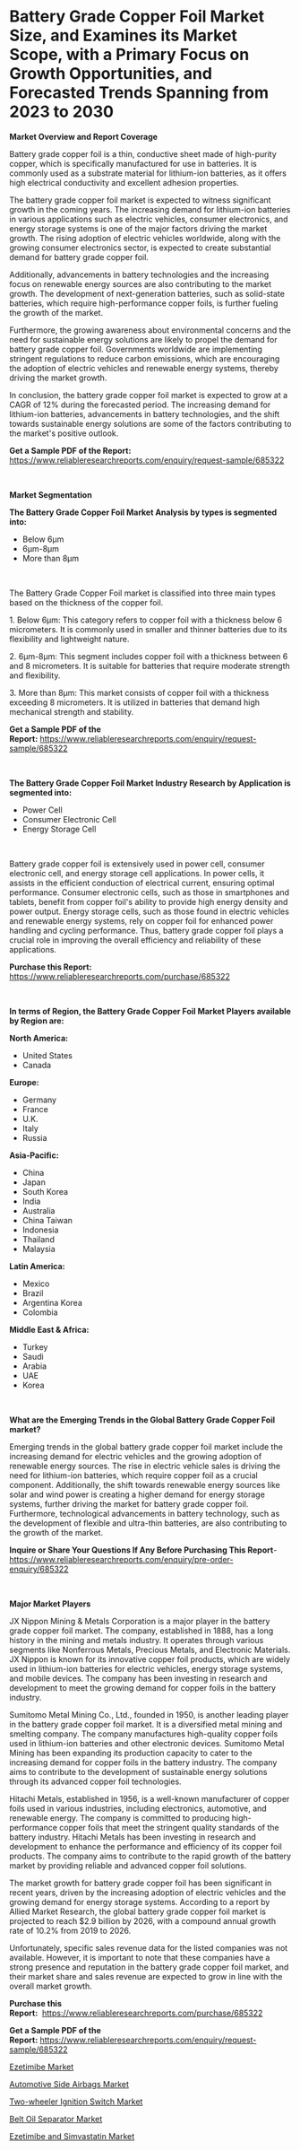 <p><h1>Battery Grade Copper Foil Market Size, and Examines its Market Scope, with a Primary Focus on Growth Opportunities, and Forecasted Trends Spanning from 2023 to 2030</h1></p><p><strong>Market Overview and Report Coverage</strong></p>
<p><p>Battery grade copper foil is a thin, conductive sheet made of high-purity copper, which is specifically manufactured for use in batteries. It is commonly used as a substrate material for lithium-ion batteries, as it offers high electrical conductivity and excellent adhesion properties.</p><p>The battery grade copper foil market is expected to witness significant growth in the coming years. The increasing demand for lithium-ion batteries in various applications such as electric vehicles, consumer electronics, and energy storage systems is one of the major factors driving the market growth. The rising adoption of electric vehicles worldwide, along with the growing consumer electronics sector, is expected to create substantial demand for battery grade copper foil.</p><p>Additionally, advancements in battery technologies and the increasing focus on renewable energy sources are also contributing to the market growth. The development of next-generation batteries, such as solid-state batteries, which require high-performance copper foils, is further fueling the growth of the market.</p><p>Furthermore, the growing awareness about environmental concerns and the need for sustainable energy solutions are likely to propel the demand for battery grade copper foil. Governments worldwide are implementing stringent regulations to reduce carbon emissions, which are encouraging the adoption of electric vehicles and renewable energy systems, thereby driving the market growth.</p><p>In conclusion, the battery grade copper foil market is expected to grow at a CAGR of 12% during the forecasted period. The increasing demand for lithium-ion batteries, advancements in battery technologies, and the shift towards sustainable energy solutions are some of the factors contributing to the market's positive outlook.</p></p>
<p><strong>Get a Sample PDF of the Report:</strong> <a href="https://www.reliableresearchreports.com/enquiry/request-sample/685322">https://www.reliableresearchreports.com/enquiry/request-sample/685322</a></p>
<p>&nbsp;</p>
<p><strong>Market Segmentation</strong></p>
<p><strong>The Battery Grade Copper Foil Market Analysis by types is segmented into:</strong></p>
<p><ul><li>Below 6μm</li><li>6μm-8μm</li><li>More than 8μm</li></ul></p>
<p>&nbsp;</p>
<p><p>The Battery Grade Copper Foil market is classified into three main types based on the thickness of the copper foil. </p><p>1. Below 6μm: This category refers to copper foil with a thickness below 6 micrometers. It is commonly used in smaller and thinner batteries due to its flexibility and lightweight nature. </p><p>2. 6μm-8μm: This segment includes copper foil with a thickness between 6 and 8 micrometers. It is suitable for batteries that require moderate strength and flexibility. </p><p>3. More than 8μm: This market consists of copper foil with a thickness exceeding 8 micrometers. It is utilized in batteries that demand high mechanical strength and stability.</p></p>
<p><strong>Get a Sample PDF of the Report:</strong>&nbsp;<a href="https://www.reliableresearchreports.com/enquiry/request-sample/685322">https://www.reliableresearchreports.com/enquiry/request-sample/685322</a></p>
<p>&nbsp;</p>
<p><strong>The Battery Grade Copper Foil Market Industry Research by Application is segmented into:</strong></p>
<p><ul><li>Power Cell</li><li>Consumer Electronic Cell</li><li>Energy Storage Cell</li></ul></p>
<p>&nbsp;</p>
<p><p>Battery grade copper foil is extensively used in power cell, consumer electronic cell, and energy storage cell applications. In power cells, it assists in the efficient conduction of electrical current, ensuring optimal performance. Consumer electronic cells, such as those in smartphones and tablets, benefit from copper foil's ability to provide high energy density and power output. Energy storage cells, such as those found in electric vehicles and renewable energy systems, rely on copper foil for enhanced power handling and cycling performance. Thus, battery grade copper foil plays a crucial role in improving the overall efficiency and reliability of these applications.</p></p>
<p><strong>Purchase this Report:</strong>&nbsp; <a href="https://www.reliableresearchreports.com/purchase/685322">https://www.reliableresearchreports.com/purchase/685322</a></p>
<p>&nbsp;</p>
<p><strong>In terms of Region, the Battery Grade Copper Foil Market Players available by Region are:</strong></p>
<p>
    <p> <strong> North America: </strong>
        <ul>
            <li>United States</li>
            <li>Canada</li>
        </ul>
        </p> 
    <p> <strong> Europe: </strong>
        <ul>
            <li>Germany</li>
            <li>France</li>
            <li>U.K.</li>
            <li>Italy</li>
            <li>Russia</li>
        </ul>
        </p> 
    <p> <strong> Asia-Pacific: </strong>
        <ul>
            <li>China</li>
            <li>Japan</li>
            <li>South Korea</li>
            <li>India</li>
            <li>Australia</li>
            <li>China Taiwan</li>
            <li>Indonesia</li>
            <li>Thailand</li>
            <li>Malaysia</li>
        </ul>
        </p> 
    <p> <strong> Latin America: </strong>
        <ul>
            <li>Mexico</li>
            <li>Brazil</li>
            <li>Argentina Korea</li>
            <li>Colombia</li>
        </ul>
        </p> 
    <p> <strong> Middle East & Africa: </strong>
        <ul>
            <li>Turkey</li>
            <li>Saudi</li>
            <li>Arabia</li>
            <li>UAE</li>
            <li>Korea</li>
        </ul>
    </p>
    </p>
<p>&nbsp;</p>
<p><strong>What are the Emerging Trends in the Global Battery Grade Copper Foil market?</strong></p>
<p><p>Emerging trends in the global battery grade copper foil market include the increasing demand for electric vehicles and the growing adoption of renewable energy sources. The rise in electric vehicle sales is driving the need for lithium-ion batteries, which require copper foil as a crucial component. Additionally, the shift towards renewable energy sources like solar and wind power is creating a higher demand for energy storage systems, further driving the market for battery grade copper foil. Furthermore, technological advancements in battery technology, such as the development of flexible and ultra-thin batteries, are also contributing to the growth of the market.</p></p>
<p><strong>Inquire or Share Your Questions If Any Before Purchasing This Report</strong>- <a href="https://www.reliableresearchreports.com/enquiry/pre-order-enquiry/685322">https://www.reliableresearchreports.com/enquiry/pre-order-enquiry/685322</a></p>
<p>&nbsp;</p>
<p><strong>Major Market Players</strong></p>
<p><p>JX Nippon Mining & Metals Corporation is a major player in the battery grade copper foil market. The company, established in 1888, has a long history in the mining and metals industry. It operates through various segments like Nonferrous Metals, Precious Metals, and Electronic Materials. JX Nippon is known for its innovative copper foil products, which are widely used in lithium-ion batteries for electric vehicles, energy storage systems, and mobile devices. The company has been investing in research and development to meet the growing demand for copper foils in the battery industry. </p><p>Sumitomo Metal Mining Co., Ltd., founded in 1950, is another leading player in the battery grade copper foil market. It is a diversified metal mining and smelting company. The company manufactures high-quality copper foils used in lithium-ion batteries and other electronic devices. Sumitomo Metal Mining has been expanding its production capacity to cater to the increasing demand for copper foils in the battery industry. The company aims to contribute to the development of sustainable energy solutions through its advanced copper foil technologies.</p><p>Hitachi Metals, established in 1956, is a well-known manufacturer of copper foils used in various industries, including electronics, automotive, and renewable energy. The company is committed to producing high-performance copper foils that meet the stringent quality standards of the battery industry. Hitachi Metals has been investing in research and development to enhance the performance and efficiency of its copper foil products. The company aims to contribute to the rapid growth of the battery market by providing reliable and advanced copper foil solutions.</p><p>The market growth for battery grade copper foil has been significant in recent years, driven by the increasing adoption of electric vehicles and the growing demand for energy storage systems. According to a report by Allied Market Research, the global battery grade copper foil market is projected to reach $2.9 billion by 2026, with a compound annual growth rate of 10.2% from 2019 to 2026.</p><p>Unfortunately, specific sales revenue data for the listed companies was not available. However, it is important to note that these companies have a strong presence and reputation in the battery grade copper foil market, and their market share and sales revenue are expected to grow in line with the overall market growth.</p></p>
<p><strong>Purchase this Report:</strong>&nbsp;&nbsp;<a href="https://www.reliableresearchreports.com/purchase/685322">https://www.reliableresearchreports.com/purchase/685322</a></p>
<p></p>
<p><strong>Get a Sample PDF of the Report:</strong>&nbsp;<a href="https://www.reliableresearchreports.com/enquiry/request-sample/685322">https://www.reliableresearchreports.com/enquiry/request-sample/685322</a></p>
<p><p><a href="https://medium.com/@dennismurphy47/ezetimibe-market-furnishes-information-on-market-share-market-trends-and-market-growth-ff1f3698ca51">Ezetimibe Market</a></p><p><a href="https://www.linkedin.com/pulse/automotive-side-airbags-market-size-2023-2030-global/">Automotive Side Airbags Market</a></p><p><a href="https://www.linkedin.com/pulse/two-wheeler-ignition-switch-market-share-amp-new-trends/">Two-wheeler Ignition Switch Market</a></p><p><a href="https://github.com/gshchiplitsov/Market-Research-Report-List-1/blob/main/belt-oil-separator-market.md">Belt Oil Separator Market</a></p><p><a href="https://medium.com/@irwingibson727/ezetimibe-and-simvastatin-market-competitive-analysis-market-trends-and-forecast-to-2030-c3692717e42f">Ezetimibe and Simvastatin Market</a></p></p>